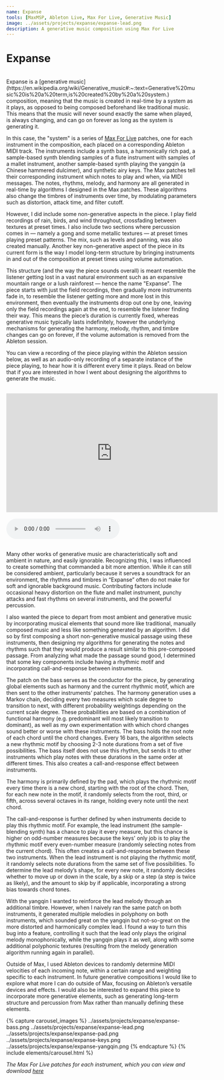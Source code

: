 ```yaml
---
name: Expanse
tools: [MaxMSP, Ableton Live, Max For Live, Generative Music]
image: ../assets/projects/expanse/expanse-lead.png
description: A generative music composition using Max For Live
---
```


# Expanse
<br />
Expanse is a [generative music](https://en.wikipedia.org/wiki/Generative_music#:~:text=Generative%20music%20is%20a%20term,is%20created%20by%20a%20system.) composition, meaning that the music is created in real-time by a system as it plays, as opposed to being composed beforehand like traditional music. This means that the music will never sound exactly the same when played, is always changing, and can go on forever as long as the system is generating it.

In this case, the "system" is a series of [Max For Live](https://www.ableton.com/en/live/max-for-live/) patches, one for each instrument in the composition, each placed on a corresponding Ableton MIDI track. The instruments include a synth bass, a harmonically rich pad, a sample-based synth blending samples of a flute instrument with samples of a mallet instrument, another sample-based synth playing the yangqin (a Chinese hammered dulcimer), and synthetic airy keys. The Max patches tell their corresponding instrument which notes to play and when, via MIDI messages. The notes, rhythms, melody, and harmony are all generated in real-time by algorithms I designed in the Max patches. These algorithms also change the timbres of instruments over time, by modulating parameters such as distortion, attack time, and filter cutoff.

However, I did include some non-generative aspects in the piece. I play field recordings of rain, birds, and wind throughout, crossfading between textures at preset times. I also include two sections where percussion comes in — namely a gong and some metallic textures — at preset times playing preset patterns. The mix, such as levels and panning, was also created manually. Another key non-generative aspect of the piece in its current form is the way I model long-term structure by bringing instruments in and out of the composition at preset times using volume automation.

This structure (and the way the piece sounds overall) is meant resemble the listener getting lost in a vast natural environment such as an expansive mountain range or a lush rainforest — hence the name "Expanse". The piece starts with just the field recordings, then gradually more instruments fade in, to resemble the listener getting more and more lost in this environment, then eventually the instruments drop out one by one, leaving only the field recordings again at the end, to resemble the listener finding their way. This means the piece’s duration is currently fixed, whereas generative music typically lasts indefinitely, however the underlying mechanisms for generating the harmony, melody, rhythm, and timbre changes can go on forever, if the volume automation is removed from the Ableton session.

You can view a recording of the piece playing within the Ableton session below, as well as an audio-only recording of a separate instance of the piece playing, to hear how it is different every time it plays. Read on below that if you are interested in how I went about designing the algorithms to generate the music.

<br />

<div class="text-center">
  <iframe width="560" height="315" src="https://www.youtube.com/embed/5U7ZJOb052E" title="YouTube video player" frameborder="0" allow="accelerometer; autoplay; clipboard-write; encrypted-media; gyroscope; picture-in-picture" allowfullscreen></iframe>
</div>

<br />

<div class="text-center">
  <audio controls src="../assets/projects/expanse/expanse-audio.mp3">
    <!-- fallback -->
    <p>Your browser does not support HTML5 audio, but you can still <a href="../assets/projects/expanse/expanse-audio.mp3">download the recording</a>.</p>
  </audio>
</div>

<br />

Many other works of generative music are characteristically soft and ambient in nature, and easily ignorable. Recognizing this, I was influenced to create something that commanded a bit more attention. While it can still be considered ambient, particularly because it serves a soundtrack for an environment, the rhythms and timbres in “Expanse” often do not make for soft and ignorable background music. Contributing factors include occasional heavy distortion on the flute and mallet instrument, punchy attacks and fast rhythms on several instruments, and the powerful percussion.

I also wanted the piece to depart from most ambient and generative music by incorporating musical elements that sound more like traditional, manually composed music and less like something generated by an algorithm. I did so by first composing a short non-generative musical passage using these instruments, then designing my algorithms for generating the notes and rhythms such that they would produce a result similar to this pre-composed passage. From analyzing what made the passage sound good, I determined that some key components include having a rhythmic motif and incorporating call-and-response between instruments.

The patch on the bass serves as the conductor for the piece, by generating global elements such as harmony and the current rhythmic motif, which are then sent to the other instruments’ patches. The harmony generation uses a Markov chain, deciding every two measures which scale degree to transition to next, with different probability weightings depending on the current scale degree. These probabilities are based on a combination of functional harmony (e.g. predominant will most likely transition to dominant), as well as my own experimentation with which chord changes sound better or worse with these instruments. The bass holds the root note of each chord until the chord changes. Every 16 bars, the algorithm selects a new rhythmic motif by choosing 2-3 note durations from a set of five possibilities. The bass itself does not use this rhythm, but sends it to other instruments which play notes with these durations in the same order at different times. This also creates a call-and-response effect between instruments.

The harmony is primarily defined by the pad, which plays the rhythmic motif every time there is a new chord, starting with the root of the chord. Then, for each new note in the motif, it randomly selects from the root, third, or fifth, across several octaves in its range, holding every note until the next chord.

The call-and-response is further defined by when instruments decide to play this rhythmic motif. For example, the lead instrument (the sample-blending synth) has a chance to play it every measure, but this chance is higher on odd-number measures because the keys' only job is to play the rhythmic motif every even-number measure (randomly selecting notes from the current chord). This often creates a call-and-response between these two instruments. When the lead instrument is not playing the rhythmic motif, it randomly selects note durations from the same set of five possibilities. To determine the lead melody’s shape, for every new note, it randomly decides whether to move up or down in the scale, by a skip or a step (a step is twice as likely), and the amount to skip by if applicable, incorporating a strong bias towards chord tones.

With the yangqin I wanted to reinforce the lead melody through an additional timbre. However, when I naively ran the same patch on both instruments, it generated multiple melodies in polyphony on both instruments, which sounded great on the yangqin but not-so-great on the more distorted and harmonically complex lead. I found a way to turn this bug into a feature, controlling it such that the lead only plays the original melody monophonically, while the yangqin plays it as well, along with some additional polyphonic textures (resulting from the melody generation algorithm running again in parallel).

Outside of Max, I used Ableton devices to randomly determine MIDI velocities of each incoming note, within a certain range and weighting specific to each instrument. In future generative compositions I would like to explore what more I can do outside of Max, focusing on Ableton’s versatile devices and effects. I would also be interested to expand this piece to incorporate more generative elements, such as generating long-term structure and percussion from Max rather than manually defining these elements.

{% capture carousel_images %}
../assets/projects/expanse/expanse-bass.png
../assets/projects/expanse/expanse-lead.png
../assets/projects/expanse/expanse-pad.png
../assets/projects/expanse/expanse-keys.png
../assets/projects/expanse/expanse-yangqin.png
{% endcapture %}
{% include elements/carousel.html %}

<div class="text-center">
  <em>The Max For Live patches for each instrument, which you can view and download <a href="https://github.com/chuck-stein/expanse">here</a></em>
</div>

<br />
